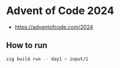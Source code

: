 # Advent of Code 2024
- https://adventofcode.com/2024

## How to run
```bash
zig build run -- day1 < input/1
```
